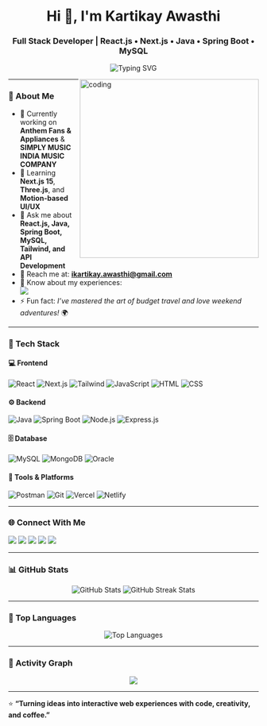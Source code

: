<!-- Profile Title and Tagline -->
<h1 align="center">Hi 👋, I'm Kartikay Awasthi</h1>
<h3 align="center">Full Stack Developer | React.js • Next.js • Java • Spring Boot • MySQL</h3>

<p align="center">
  <img src="https://readme-typing-svg.herokuapp.com?font=Fira+Code&duration=2500&pause=600&color=F75C7E&width=435&lines=Full+Stack+Web+Developer;React.js+%7C+Next.js+%7C+Java+%7C+SpringBoot;Building+interactive+and+3D+web+apps+🚀" alt="Typing SVG" />
</p>

<img align="right" alt="coding" width="360" src="https://media.tenor.com/CeDk6XdCgOUAAAAi/develop-web.gif">

---

### 💫 About Me

- 🔭 Currently working on **Anthem Fans & Appliances** & **SIMPLY MUSIC INDIA MUSIC COMPANY**  
- 🌱 Learning **Next.js 15**, **Three.js**, and **Motion-based UI/UX**  
- 💬 Ask me about **React.js, Java, Spring Boot, MySQL, Tailwind, and API Development**  
- 📧 Reach me at: **ikartikay.awasthi@gmail.com**  
- 📄 Know about my experiences:  
  <a href="https://drive.google.com/file/d/1sfxT332VBi_8uUfHi2H-xcL94LWyPDsC/view?usp=drive_link" target="_blank">
    <img src="https://img.shields.io/badge/My_Resume-%230077B5?style=flat&logo=googledrive&logoColor=white" />
  </a>  
- ⚡ Fun fact: *I’ve mastered the art of budget travel and love weekend adventures!* 🌍  

---

### 🧠 Tech Stack

#### 💻 Frontend
![React](https://img.shields.io/badge/React-%230076D6.svg?style=for-the-badge&logo=react&logoColor=white)
![Next.js](https://img.shields.io/badge/Next.js-black?style=for-the-badge&logo=nextdotjs)
![Tailwind](https://img.shields.io/badge/TailwindCSS-%2338B2AC.svg?style=for-the-badge&logo=tailwind-css&logoColor=white)
![JavaScript](https://img.shields.io/badge/JavaScript-%23F7DF1E.svg?style=for-the-badge&logo=javascript&logoColor=black)
![HTML](https://img.shields.io/badge/HTML5-%23E34F26.svg?style=for-the-badge&logo=html5&logoColor=white)
![CSS](https://img.shields.io/badge/CSS3-%231572B6.svg?style=for-the-badge&logo=css3&logoColor=white)

#### ⚙️ Backend
![Java](https://img.shields.io/badge/Java-%23ED8B00.svg?style=for-the-badge&logo=java&logoColor=white)
![Spring Boot](https://img.shields.io/badge/SpringBoot-%236DB33F.svg?style=for-the-badge&logo=springboot&logoColor=white)
![Node.js](https://img.shields.io/badge/Node.js-43853D?style=for-the-badge&logo=node.js&logoColor=white)
![Express.js](https://img.shields.io/badge/Express.js-000000?style=for-the-badge&logo=express&logoColor=white)

#### 🗄️ Database
![MySQL](https://img.shields.io/badge/MySQL-005C84?style=for-the-badge&logo=mysql&logoColor=white)
![MongoDB](https://img.shields.io/badge/MongoDB-%2347A248.svg?style=for-the-badge&logo=mongodb&logoColor=white)
![Oracle](https://img.shields.io/badge/Oracle-%23F80000.svg?style=for-the-badge&logo=oracle&logoColor=white)

#### 🧩 Tools & Platforms
![Postman](https://img.shields.io/badge/Postman-FF6C37?style=for-the-badge&logo=postman&logoColor=white)
![Git](https://img.shields.io/badge/Git-%23F05032.svg?style=for-the-badge&logo=git&logoColor=white)
![Vercel](https://img.shields.io/badge/Vercel-%23000000.svg?style=for-the-badge&logo=vercel&logoColor=white)
![Netlify](https://img.shields.io/badge/Netlify-%2300C7B7.svg?style=for-the-badge&logo=netlify&logoColor=white)

---

### 🌐 Connect With Me
<p align="left">
<a href="https://twitter.com/ikartikawasthi" target="_blank"><img src="https://img.shields.io/badge/Twitter-%231DA1F2.svg?style=flat&logo=twitter&logoColor=white"/></a>
<a href="https://linkedin.com/in/kartikayawasthi" target="_blank"><img src="https://img.shields.io/badge/LinkedIn-%230077B5.svg?style=flat&logo=linkedin&logoColor=white"/></a>
<a href="https://fb.com/ikartikayawasthi" target="_blank"><img src="https://img.shields.io/badge/Facebook-%231877F2.svg?style=flat&logo=facebook&logoColor=white"/></a>
<a href="https://instagram.com/kartikay_awasthi" target="_blank"><img src="https://img.shields.io/badge/Instagram-%23E4405F.svg?style=flat&logo=instagram&logoColor=white"/></a>
<a href="mailto:ikartikay.awasthi@gmail.com" target="_blank"><img src="https://img.shields.io/badge/Gmail-D14836?style=flat&logo=gmail&logoColor=white"/></a>
</p>

---

### 📊 GitHub Stats
<p align="center">
  <img src="https://github-readme-stats.vercel.app/api?username=KartikayAwasthi&show_icons=true&theme=radical" alt="GitHub Stats" />
  <img src="https://github-readme-streak-stats.herokuapp.com?user=KartikayAwasthi&theme=radical" alt="GitHub Streak Stats" />
</p>

---

### 🎯 Top Languages
<p align="center">
  <img src="https://github-readme-stats.vercel.app/api/top-langs?username=KartikayAwasthi&show_icons=true&locale=en&layout=compact&theme=radical" alt="Top Languages" />
</p>

---

### 🧩 Activity Graph
<p align="center">
  <img src="https://github-readme-activity-graph.vercel.app/graph?username=KartikayAwasthi&theme=react-dark&hide_border=true" />
</p>

---

⭐ **“Turning ideas into interactive web experiences with code, creativity, and coffee.”**
